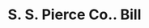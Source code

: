 ---
doi: 10.7916/D8HT41BC
date_other: '1909'
date_other_textual: '1909'
form: printed ephemera
genre:
- Invoices
name:
- S. S. Pierce Co.
object_in_context_url: https://biggert.cul.columbia.edu/items/view/ave_biggert_00451
subject_hierarchical_geographic:
- Boston, Massachusetts, United States
subject_name:
- S. S. Pierce Co.
title: S. S. Pierce Co.. Bill
sort_title: S. S. Pierce Co.. Bill
call_number: ave_biggert_00451
coordinates:
- 42.35805555555556,-71.06361111111111
pid: ave_biggert_00451
identifiers: ave_biggert_00451
thumbnail: https://derivativo-1.library.columbia.edu/iiif/2/ldpd:344201/full/!256,256/0/native.jpg
permalink: "/items/ave_biggert_00451/"
layout: iiif-image-page
---